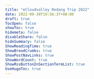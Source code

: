 ```yaml
---
title: "eCloudvalley Redang Trip 2022"
date: 2022-09-30T19:56:37+08:00
draft: true
TocOpen: false
showToc: true
hidemeta: false
disableShare: false
hideSummary: false
ShowReadingTime: true
ShowBreadCrumbs: true
ShowPostNavLinks: true
ShowWordCount: true
ShowRssButtonInSectionTermList: true
UseHugoToc: true
---
```


